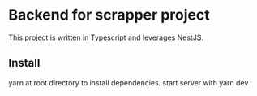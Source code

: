 # Backend for scrapper project

This project is written in Typescript and leverages NestJS.

## Install

yarn at root directory to install dependencies.
start server with yarn dev
